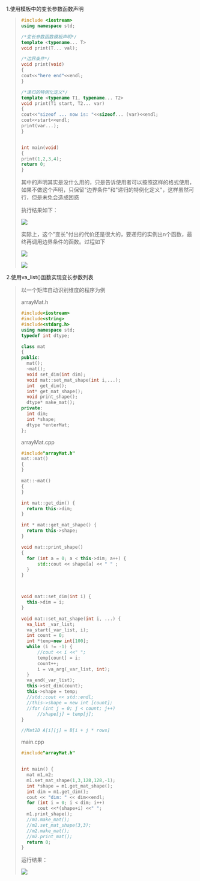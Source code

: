1.使用模板中的变长参数函数声明
<!--more-->
> ```c++
> #include <iostream>
> using namespace std;
> 
> /*变长参数函数模板声明*/
> template <typename... T>
> void print(T... val);
> 
> /*边界条件*/
> void print(void)
> {
> cout<<"here end"<<endl;
> }
> 
> /*递归的特例化定义*/
> template <typename T1, typename... T2>
> void print(T1 start, T2... var)
> {
> cout<<"sizeof ... now is: "<<sizeof... (var)<<endl;
> cout<<start<<endl;
> print(var...);
> }
> 
> 
> int main(void)
> {
> print(1,2,3,4);
> return 0;
> }
> ```
>
> 其中的声明其实是没什么用的，只是告诉使用者可以按照这样的格式使用，如果不做这个声明，只保留"边界条件"和"递归的特例化定义"，这样虽然可行，但是未免会造成困惑
>
> 执行结果如下：
>
> ![](https://img2020.cnblogs.com/blog/1641561/202012/1641561-20201203082207083-624831700.jpg)
>
> 实际上，这个"变长"付出的代价还是很大的，要递归的实例出n个函数，最终再调用边界条件的函数。过程如下
>
> ![](https://img2020.cnblogs.com/blog/1641561/202012/1641561-20201203082225289-1073870079.jpg)
>
> ![](https://img2020.cnblogs.com/blog/1641561/202012/1641561-20201203082245640-1559202511.jpg)

2.使用va_list()函数实现变长参数列表

> 以一个矩阵自动识别维度的程序为例
>
> arrayMat.h
>
> ```c++
> #include<iostream>
> #include<string>
> #include<stdarg.h>
> using namespace std;
> typedef int dtype;
> 
> class mat
> {
> public:
> 	mat();
> 	~mat();
> 	void set_dim(int dim);
> 	void mat::set_mat_shape(int i,...);
> 	int  get_dim();
> 	int* get_mat_shape();
> 	void print_shape();
> 	dtype* make_mat();
> private:
> 	int dim;
> 	int *shape;
> 	dtype *enterMat;
> };
> 
> ```
>
> arrayMat.cpp
>
> ```c++
> #include"arrayMat.h"
> mat::mat()
> {
> }
> 
> mat::~mat()
> {
> }
> 
> int mat::get_dim() {
> 	return this->dim;
> }
> 
> int * mat::get_mat_shape() {
> 	return this->shape;
> }
> 
> void mat::print_shape()
> {
> 	for (int a = 0; a < this->dim; a++) {
> 		std::cout << shape[a] << " " ;
> 	}
> }
> 
> 
> 
> void mat::set_dim(int i) {
> 	this->dim = i;
> }
> 
> void mat::set_mat_shape(int i, ...) {
> 	va_list _var_list;
> 	va_start(_var_list, i);
> 	int count = 0;
> 	int *temp=new int[100];
> 	while (i != -1) {
> 		//cout << i <<" ";
> 		temp[count] = i;
> 		count++;
> 		i = va_arg(_var_list, int);
> 	}
> 	va_end(_var_list);
> 	this->set_dim(count);
> 	this->shape = temp;
> 	//std::cout << std::endl;
> 	//this->shape = new int [count];
> 	//for (int j = 0; j < count; j++)
> 		//shape[j] = temp[j];
> }
> 
> //Mat2D A[i][j] = B[i + j * rows]
> ```
>
> main.cpp
>
> ```c++
> #include"arrayMat.h"
> 
> 
> int main() {
> 	mat m1,m2;
> 	m1.set_mat_shape(1,3,128,128,-1);
> 	int *shape = m1.get_mat_shape();
> 	int dim = m1.get_dim();
> 	cout << "dim: " << dim<<endl;
> 	for (int i = 0; i < dim; i++)
> 		cout <<*(shape+i) <<" ";
> 	m1.print_shape();
> 	//m1.make_mat();
> 	//m2.set_mat_shape(3,3);
> 	//m2.make_mat();
> 	//m2.print_mat();
> 	return 0;
> }
> 
> ```
>
> 运行结果：
>
> ![](https://img2020.cnblogs.com/blog/1641561/202012/1641561-20201203082818149-1412833863.jpg)
>
> 

